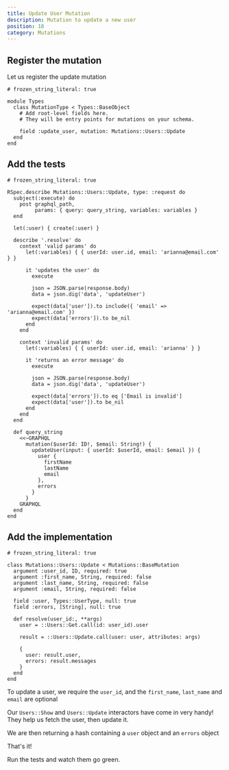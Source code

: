 ```yaml
---
title: Update User Mutation
description: Mutation to update a new user
position: 18
category: Mutations
---
```


## Register the mutation

Let us register the update mutation

```ruby[app/graphql/types/mutation_type.rb]
# frozen_string_literal: true

module Types
  class MutationType < Types::BaseObject
    # Add root-level fields here.
    # They will be entry points for mutations on your schema.

    field :update_user, mutation: Mutations::Users::Update
  end
end
```

## Add the tests

```ruby[spec/graphql/mutations/users/update_spec.rb]
# frozen_string_literal: true

RSpec.describe Mutations::Users::Update, type: :request do
  subject(:execute) do
    post graphql_path,
         params: { query: query_string, variables: variables }
  end

  let(:user) { create(:user) }

  describe '.resolve' do
    context 'valid params' do
      let(:variables) { { userId: user.id, email: 'arianna@email.com' } }

      it 'updates the user' do
        execute

        json = JSON.parse(response.body)
        data = json.dig('data', 'updateUser')

        expect(data['user']).to include({ 'email' => 'arianna@email.com' })
        expect(data['errors']).to be_nil
      end
    end

    context 'invalid params' do
      let(:variables) { { userId: user.id, email: 'arianna' } }

      it 'returns an error message' do
        execute

        json = JSON.parse(response.body)
        data = json.dig('data', 'updateUser')

        expect(data['errors']).to eq ['Email is invalid']
        expect(data['user']).to be_nil
      end
    end
  end

  def query_string
    <<~GRAPHQL
      mutation($userId: ID!, $email: String!) {
        updateUser(input: { userId: $userId, email: $email }) {
          user {
            firstName
            lastName
            email
          },
          errors
        }
      }
    GRAPHQL
  end
end
```

## Add the implementation

```ruby[app/graphql/mutations/users/update.rb]
# frozen_string_literal: true

class Mutations::Users::Update < Mutations::BaseMutation
  argument :user_id, ID, required: true
  argument :first_name, String, required: false
  argument :last_name, String, required: false
  argument :email, String, required: false

  field :user, Types::UserType, null: true
  field :errors, [String], null: true

  def resolve(user_id:, **args)
    user = ::Users::Get.call(id: user_id).user

    result = ::Users::Update.call(user: user, attributes: args)

    {
      user: result.user,
      errors: result.messages
    }
  end
end
```

To update a user, we require the `user_id`, and the `first_name`, `last_name` and `email` are optional

Our `Users::Show` and `Users::Update` interactors have come in very handy! They help us fetch the user, then update it.

We are then returning a hash containing a `user` object and an `errors` object

That's it!

Run the tests and watch them go green.
